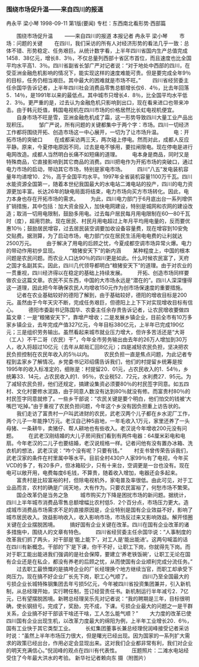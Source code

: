 ### 围绕市场促升温——来自四川的报道
冉永平  梁小琴
1998-09-11
第1版(要闻)
专栏：东西南北看形势·西部篇

　　围绕市场促升温
　　——来自四川的报道
    本报记者  冉永平  梁小琴
　　市场：问题的关键
　　在四川，我们采访的所有人对经济形势的看法几乎一致：总体不错、形势稳定、任务艰巨。从统计数字看，上半年四川省国内生产总值完成1458．38亿元，增长8．3％，不仅总量列西部十省区市首位，而且速度也比全国平均水平高1．3％。四川省副省长邹广严对记者说：“对于地处中西部的四川，在受亚洲金融危机影响的情况下，能实现这样的速度难能可贵。但是要完成全年9％的目标，任务仍相当艰巨。其中最大的困难就是市场不旺。”
　　四川省经贸委主任佘国华告诉记者，上半年四川社会消费品零售总额增长仅6．4％，比去年回落5．14％，是1991年以来的最低点。其中城市只增长4．8％，比全国平均水平低2．3％。更严重的是，过去认为金融危机只影响到出口，现在看来进口也带来冲击。由于韩元贬值，韩国电视机在四川市场的价格居然比长虹电视机便宜。
　　自身市场不旺是雪，亚洲金融危机成了霜，这一形势导致四川大量工业产品出现积压。
　　邹广严说，所有问题的关键都集中于两个字：市场。四川一切经济工作都将围绕开拓、创造市场这一中心展开，一切为了让市场升温。
　　电：开拓市场的突破口
　　在成都采访两三天，两次碰上停电。然而对此，成都人反应平静。原来，今夏停电原因不同，过去是电不够用，要拉闸限电。现在停电是进行电网改造。成都人当然明白长痛不如短痛的道理。
　　电本身是商品，同时又是特殊商品，它直接影响到其它商品的消费。四川把电作为开拓市场的突破口，通过电力市场的启动，带动其它市场，特别是家电市场。
　　四川“八五”发电装机容量年均递增10．2％，高于全国平均水平。1997年全省装机容量1100万千瓦。四川水能资源全国第一，随着本世纪我国最大的水电站二滩电站的投产，四川的电力资源更加丰富。长达26年的缺电局面将结束，电力市场向买方市场转化。因此，电力本身也存在开拓市场的需求。
　　为此，四川电力部门于6月底出台一系列增供扩销措施，其中包括：加大资金投入，加快电网建设，特别是城网和农网的建设改造；取消一切用电限制，鼓励多用电。过去每户居民每月用电限制在60—80千瓦时（度），超用罚款。现在居民、村民月用电超过上年月平均用电量的，反而要优惠10％；鼓励居民增容，过去居民装空调要加收设备容量费，现在增容到10安免交贴费。据测算，为了启动市场，电力部门仅在居民生活用电电费的让利就达2500万元。
　　由于解决了用电的后顾之忧，今夏成都空调市场异常火爆。电力的带动作用初步显现。
　　“粮猪安天下”的新内涵
　　某种程度上，中国的根本问题是农民问题。而农业人口达90％的四川更是如此。什么时候农民富了，天府之国才名副其实。因此，四川几代领导都明白“粮猪安天下”的道理。由于对农业的一贯重视，四川经济得以在稳定的基础上持续发展。
　　开拓、创造市场同样要做农业这篇文章。农民不买东西，中国的大市场永远是“潜在的”。四川人深深懂得这一道理，因此把今年确保农民人均增收150元作为创市场保速度的重要措施。
　　记者在农业基础较好的德阳了解到，由于基础较好，德阳的增收目标是200元。虽然由于今年天灾不断，完成任务艰巨，但德阳上上下下对实现增收目标有信心。
　　德阳市委副书记陈国华、农委主任余存贵告诉记者，让农民增收要做四篇文章：一是“粮猪安天下”，靠增产增收；二是发展乡镇企业，目前全市有10万多家乡镇企业，去年完成产值327亿元，今年目标380亿元，上半年已完成190亿元；三是组织劳务输出。虽然看起来城市就业压力增大，但许多苦活还是“大哥（工人）不干二哥（农民）干”，今年全市劳务输出由去年的26万人增加到30万人，收入将超过10亿元（去年从邮局汇回8亿元）；四是减轻农民负担，坚决把农民负担控制在农民年收入的5％以内。
　　农民负担一直是焦点问题，为此记者专程到孟家乡了解情况。乡党委书记邓绍儒告诉我们，他们的村提留乡统筹是按1995年的收入标准定的，细账是：村提留20．01元，占农民收入的1．54％，乡统筹33．14元，占农民收入的1．95％，农业税52．72元，水利费27．95元。为了减轻农民负担，他们还规定，搞建设集资必须要80％的村民签字同意。如五四村、文化村要修水泥路，由于同意人数没有达到80％就没有修。而富贵村80％的村民签字同意就修了。一些乡干部说：“农民关键是要个明白，他们怕交的钱被‘大嘴巴’吃掉。”由于重视了农民负担问题，今年这个乡没有因负担重上访告状的。
　　我们走访了富贵村一户叫武进财的农民，武老汉两个儿子都在乡水泥厂工作，两个儿子一年能挣1万元。老汉自己种5亩地，一年毛收入1万元，家里还养了一头母猪、一条耕牛，卖猪仔、帮人耕地也有些收入。老汉说今年增收200元没有问题。
　　在武老汉刚结婚的大儿子房间我们看到有两件电器：64厘米彩电和电扇。今年老汉的二儿子也要结婚，老汉说规格一样。记者问他有没有置办冰箱、洗衣机的想法，武老汉说：“咋个没有呢？只要有钱。”
　　村支书曾传荣告诉我们，武老汉家的条件在村里属中等水平。目前全村430户人家99％有了电视，今年买VCD的多了，有20多户，但冰箱较少，只有十来台，空调更是一台也没有。现在电可以敞开用，电费每度6毛钱，不算贵，随着收入增加，电器还会多起来。
　　富贵村是比较富裕的村，但除电视机外，家电普及率很低。由此可见，对于工业品而言，农村的确是广阔天地，大有作为。只要农民富裕了，何愁市场不繁荣。
　　国企改革仍是当务之急
　　城市购买力下降是困扰市场的新问题。据统计，四川上半年城市消费品零售总额增幅比农村低5．2个百分点，市场压力更大。造成城市消费品市场需求不足的直接原因是，企业特别是国有企业效益不好，影响了城市居民收入。效益影响收入，收入影响市场，市场反过来又影响效益。解开怪圈关键在企业摆脱困境。
　　搞好国有企业关键在改革。四川在国有企业改革的诸多措施中，围绕人的文章有特色。
　　四川省经贸委主任佘国华说：“人事制度的改革我们抓了两头，对干部是‘能上能下’，对工人是‘能出能进’。这两句喊滥的话在四川有新概念。干部的‘下’是下课，你干不好，让职工下岗，你就得先下岗。而对于职工能出能进我们强调的是社会保障，要建立‘养老铁饭碗’，让职工无论在国有企业还是在私企，都没有养老的后顾之忧，从而使国有企业顺利完成分流任务。”
　　过去职工最愤慨的是搞垮企业的厂长经理换个地方继续当官，而职工却承受下岗压力。现在搞不好企业厂长先下岗，职工心气顺了。
　　四川乃至全国最大的亏损企业长城特殊钢集团去年亏损5亿元，今年被四川省投资集团兼并，引入新机制，从总经理开始，实行聘任制，签订经营责任书。新机制运行半年减亏2．7亿元，已有望摆脱困境。新聘总经理吴乐先对记者说：“我的聘期是三年，目标很明确，使长钢扭亏。完成了，奖励，完不成，下课。亏损企业最大的问题之一是干群关系，企业搞不好干部该干啥还干啥，工人怎么能气顺？”
　　大力度的改革已使四川国有企业出现生机，以改革力度最大的绵阳为例，上半年工业增长20．6％，国有工业快于其它类型工业。
　　长虹集团董事长兼总经理倪润峰接受记者采访时说：“虽然上半年市场压力很大，但是曙光已经出现。因为国家的一系列扩大需求的政策已经出台，作用必定会显现出来。这对我们企业都非常有利，我们对企业的明天充满信心。”倪润峰的观点在四川有代表性。
　　压题照片：二滩水电站经受住了今年最大洪水的考验。 新华社记者赖向东 摄（附图片）
